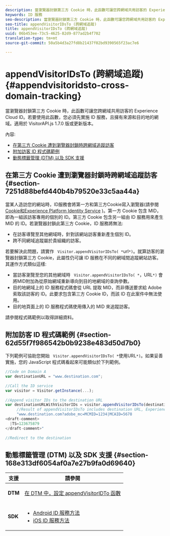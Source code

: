 ```yaml
---
description: 當瀏覽器封鎖第三方 Cookie 時，此函數可讓您跨網域共用訪客的 Experience Cloud ID。若要使用此函數，您必須先實施 ID 服務，且擁有來源和目的地的網域。適用於 VisitorAPI.js 1.7.0 版或更新版本。
keywords: ID 服務
seo-description: 當瀏覽器封鎖第三方 Cookie 時，此函數可讓您跨網域共用訪客的 Experience Cloud ID。若要使用此函數，您必須先實施 ID 服務，且擁有來源和目的地的網域。適用於 VisitorAPI.js 1.7.0 版或更新版本。
seo-title: appendVisitorIDsTo (跨網域追蹤)
title: appendVisitorIDsTo (跨網域追蹤)
uuid: 06b453ee-73c5-4625-82d9-877ad2b4f702
translation-type: tm+mt
source-git-commit: 50a5b4d3a27fd8b21437f02bd9390565f23ac7e6

---
```



# appendVisitorIDsTo (跨網域追蹤){#appendvisitoridsto-cross-domain-tracking}

當瀏覽器封鎖第三方 Cookie 時，此函數可讓您跨網域共用訪客的 Experience Cloud ID。若要使用此函數，您必須先實施 ID 服務，且擁有來源和目的地的網域。適用於 VisitorAPI.js 1.7.0 版或更新版本。

內容:

<ul class="simplelist"> 
 <li> <a href="../../library/get-set/appendvisitorid.md#section-7251d88befd440b4b79520e33c5aa44a" format="dita" scope="local"> 在第三方 Cookie 遭到瀏覽器封鎖時跨網域追蹤訪客 </a> </li> 
 <li> <a href="../../library/get-set/appendvisitorid.md#section-62d55f7f986542b0b9238e483d50d7b0" format="dita" scope="local"> 附加訪客 ID 程式碼範例 </a> </li> 
 <li> <a href="../../library/get-set/appendvisitorid.md#section-168e313df6054af0a7e27b9fa0d69640" format="dita" scope="local"> 動態標籤管理 (DTM) 以及 SDK 支援 </a> </li> 
</ul>

## 在第三方 Cookie 遭到瀏覽器封鎖時跨網域追蹤訪客 {#section-7251d88befd440b4b79520e33c5aa44a}

當某人造訪您的網站時，ID服務會將第一方和第三方Cookie寫入瀏覽器(請參閱 [Cookie和Experience Platform Identity Service](../../introduction/cookies.md) )。第一方 Cookie 包含 MID，即為一組該訪客專用的個別的 ID。第三方 Cookie 包含另一組由 ID 服務用來產生 MID 的 ID。若瀏覽器封鎖此第三方 Cookie，ID 服務將無法:

* 在訪客導覽至其他網域時，針對該網站訪客重新產生個別 ID。
* 跨不同網域追蹤屬於貴組織的訪客。

若要解決此問題，請實作 ` Visitor.appendVisitorIDsTo( *`url`*)`。就算訪客的瀏覽器封鎖第三方 Cookie，此屬性仍可讓 ID 服務在不同的網域間追蹤網站訪客。其運作方式類似這樣:

* 當訪客瀏覽至您的其他網域時 ` Visitor.appendVisitorIDsTo( *`，URL`*)` 會將MID附加為從原始網域重新導向到目的地網域的查詢參數。
* 目的地網域上的 ID 服務程式碼會從 URL 提取 MID，而非傳送要求給 Adobe 索取該訪客的 ID。此要求包含第三方 Cookie ID，而該 ID 在此案件中無法使用。
* 目的地頁面上的 ID 服務程式碼使用傳入的 MID 來追蹤訪客。

請參閱程式碼範例以取得詳細資料。

## 附加訪客 ID 程式碼範例 {#section-62d55f7f986542b0b9238e483d50d7b0}

下列範例可協助您開始 ` Visitor.appendVisitorIDsTo( *`使用URL`*)`。如果妥善實施，您的 JavaScript 程式碼看起來可能類似於下列範例。

```js
//Code on Domain A 
var destinationURL = "www.destination.com"; 
 
//Call the ID service 
var visitor = Visitor.getInstance(...); 
 
//Append visitor IDs to the destination URL 
var destinationURLWithVisitorIDs = visitor.appendVisitorIDsTo(destinationURL); 
     //Result of appendVisitorIDsTo includes destination URL, Experience Cloud ID (MCMID), and Analytics ID (MCAID) 
     "www.destination.com?adobe_mc=MCMID=1234|MCAID=5678 
<draft-comment>
  |TS=123675879 
</draft-comment>" 
 
//Redirect to the destination
```

## 動態標籤管理 (DTM) 以及 SDK 支援 {#section-168e313df6054af0a7e27b9fa0d69640}

<table id="table_6E7152B4FD2B4C4D8C9477C68204C4FF"> 
 <thead> 
  <tr> 
   <th colname="col1" class="entry"> 支援 </th> 
   <th colname="col2" class="entry"> 請參閱 </th> 
  </tr> 
 </thead>
 <tbody> 
  <tr> 
   <td colname="col1"> <p> <b>DTM</b> </p> </td> 
   <td colname="col2"> <p> <a href="https://helpx.adobe.com/dtm/kb/how-to-set-marketing-cloud-id-service-helper-function-in-adobe-d.html" format="https" scope="external"> 在 DTM 中，設定 appendVisitorIDTo 函數 </a> </p> </td> 
  </tr> 
  <tr> 
   <td colname="col1"> <p> <b>SDK</b> </p> </td> 
   <td colname="col2"> 
    <ul id="ul_9D7933FF68EE4C71BAE999B3747F8398"> 
     <li id="li_9036C76AAECC4E639C23020C0C9F2AF8"> <a href="https://marketing.adobe.com/resources/help/en_US/mobile/android/mc_methods.html" format="https" scope="external"> Android ID 服務方法 </a> </li> 
     <li id="li_E49D357905584674BFDFE348345B3849"> <a href="https://marketing.adobe.com/resources/help/en_US/mobile/ios/mc_methods.html" format="https" scope="external"> iOS ID 服務方法 </a> </li> 
    </ul> </td> 
  </tr> 
 </tbody> 
</table>

